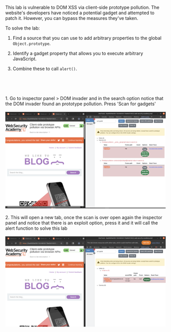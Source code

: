 This lab is vulnerable to DOM XSS via client-side prototype pollution. The website's developers have noticed a potential gadget and attempted to patch it. However, you can bypass the measures they've taken.

To solve the lab:

1.  Find a source that you can use to add arbitrary properties to the global `Object.prototype`.
    
2.  Identify a gadget property that allows you to execute arbitrary JavaScript.
    
3.  Combine these to call `alert()`.
    

&nbsp;

&nbsp;

1\. Go to inspector panel > DOM invader and in the search option notice that the DOM invader found an prototype pollution. Press 'Scan for gadgets'  
<br/>![c11bb22d2d8b15ea5115938bc1d85476.png](../_resources/c11bb22d2d8b15ea5115938bc1d85476.png)  
<br/>2\. This will open a new tab, once the scan is over open again the inspector panel and notice that there is an exploit option, press it and it will call the alert function to solve this lab  
<br/>![067439da7737d4d5dd194f0362a3bf13.png](../_resources/067439da7737d4d5dd194f0362a3bf13.png)